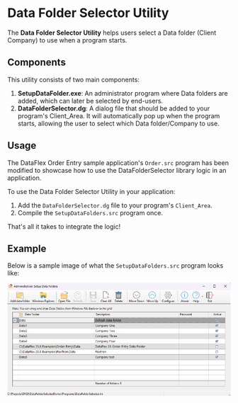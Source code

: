 # Data Folder Selector Utility

The **Data Folder Selector Utility** helps users select a Data folder (Client Company) to use when a program starts.

## Components

This utility consists of two main components:

1. **SetupDataFolder.exe**: An administrator program where Data folders are added, which can later be selected by end-users.
2. **DataFolderSelector.dg**: A dialog file that should be added to your program's Client_Area. It will automatically pop up when the program starts, allowing the user to select which Data folder/Company to use.

## Usage

The DataFlex Order Entry sample application's `Order.src` program has been modified to showcase how to use the DataFolderSelector library logic in an application.

To use the Data Folder Selector Utility in your application:

1. Add the `DataFolderSelector.dg` file to your program's `Client_Area`.
2. Compile the `SetupDataFolders.src` program once.

That's all it takes to integrate the logic!

## Example

Below is a sample image of what the `SetupDataFolders.src` program looks like:

![Sample image of the SetupDataFolders.src program](Bitmaps/SetupDataFolders.png)

